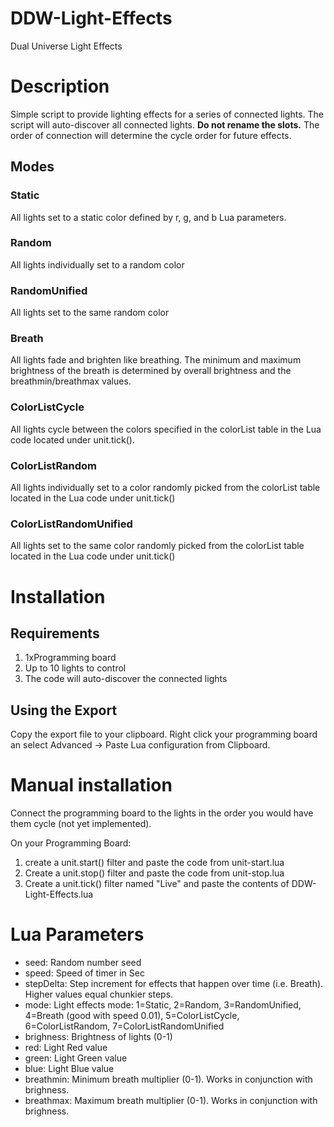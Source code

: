# DDW-Light-Effects
Dual Universe Light Effects

# Description
Simple script to provide lighting effects for a series of connected lights.  The script will auto-discover all connected lights. **Do not rename the slots.**  The order of connection will determine the cycle order for future effects.

## Modes
### Static
All lights set to a static color defined by r, g, and b Lua parameters.
### Random
All lights individually set to a random color
### RandomUnified
All lights set to the same random color
### Breath
All lights fade and brighten like breathing.  The minimum and maximum brightness of the breath is determined by overall brightness and the breathmin/breathmax values.
### ColorListCycle
All lights cycle between the colors specified in the colorList table in the Lua code located under unit.tick().
### ColorListRandom
All lights individually set to a color randomly picked from the colorList table located in the Lua code under unit.tick()
### ColorListRandomUnified
All lights set to the same color randomly picked from the colorList table located in the Lua code under unit.tick()

# Installation
## Requirements
1. 1xProgramming board
2. Up to 10 lights to control
3. The code will auto-discover the connected lights

## Using the Export
Copy the export file to your clipboard. Right click your programming board an select Advanced -> Paste Lua configuration from Clipboard.

# Manual installation
Connect the programming board to the lights in the order you would have them cycle (not yet implemented).

On your Programming Board:
1. create a unit.start() filter and paste the code from unit-start.lua
2. Create a unit.stop() filter and paste the code from unit-stop.lua
3. Create a unit.tick() filter named "Live" and paste the contents of DDW-Light-Effects.lua


# Lua Parameters
* seed: Random number seed
* speed: Speed of timer in Sec
* stepDelta: Step increment for effects that happen over time (i.e. Breath). Higher values equal chunkier steps.
* mode: Light effects mode: 1=Static, 2=Random, 3=RandomUnified, 4=Breath (good with speed 0.01), 5=ColorListCycle, 6=ColorListRandom, 7=ColorListRandomUnified
* brighness: Brightness of lights (0-1)
* red: Light Red value
* green: Light Green value
* blue: Light Blue value
* breathmin: Minimum breath multiplier (0-1). Works in conjunction with brighness.
* breathmax: Maximum breath multiplier (0-1). Works in conjunction with brighness.
